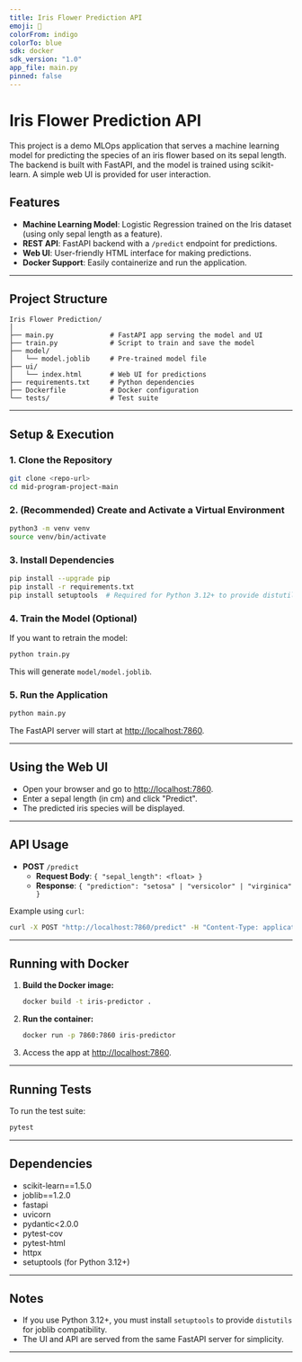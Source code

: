 ```yaml
---
title: Iris Flower Prediction API
emoji: 🚀
colorFrom: indigo
colorTo: blue
sdk: docker
sdk_version: "1.0"
app_file: main.py
pinned: false
---
```


# Iris Flower Prediction API

This project is a demo MLOps application that serves a machine learning model for predicting the species of an iris flower based on its sepal length. The backend is built with FastAPI, and the model is trained using scikit-learn. A simple web UI is provided for user interaction.

## Features

- **Machine Learning Model**: Logistic Regression trained on the Iris dataset (using only sepal length as a feature).
- **REST API**: FastAPI backend with a `/predict` endpoint for predictions.
- **Web UI**: User-friendly HTML interface for making predictions.
- **Docker Support**: Easily containerize and run the application.

---

## Project Structure

```
Iris Flower Prediction/
│
├── main.py              # FastAPI app serving the model and UI
├── train.py             # Script to train and save the model
├── model/
│   └── model.joblib     # Pre-trained model file
├── ui/
│   └── index.html       # Web UI for predictions
├── requirements.txt     # Python dependencies
├── Dockerfile           # Docker configuration
└── tests/               # Test suite
```

---

## Setup & Execution

### 1. Clone the Repository

```sh
git clone <repo-url>
cd mid-program-project-main
```

### 2. (Recommended) Create and Activate a Virtual Environment

```sh
python3 -m venv venv
source venv/bin/activate
```

### 3. Install Dependencies

```sh
pip install --upgrade pip
pip install -r requirements.txt
pip install setuptools  # Required for Python 3.12+ to provide distutils
```

### 4. Train the Model (Optional)

If you want to retrain the model:

```sh
python train.py
```

This will generate `model/model.joblib`.

### 5. Run the Application

```sh
python main.py
```

The FastAPI server will start at [http://localhost:7860](http://localhost:7860).

---

## Using the Web UI

- Open your browser and go to [http://localhost:7860](http://localhost:7860).
- Enter a sepal length (in cm) and click "Predict".
- The predicted iris species will be displayed.

---

## API Usage

- **POST** `/predict`
  - **Request Body**: `{ "sepal_length": <float> }`
  - **Response**: `{ "prediction": "setosa" | "versicolor" | "virginica" }`

Example using `curl`:
```sh
curl -X POST "http://localhost:7860/predict" -H "Content-Type: application/json" -d '{"sepal_length": 5.1}'
```

---

## Running with Docker

1. **Build the Docker image:**
   ```sh
   docker build -t iris-predictor .
   ```

2. **Run the container:**
   ```sh
   docker run -p 7860:7860 iris-predictor
   ```

3. Access the app at [http://localhost:7860](http://localhost:7860).

---

## Running Tests

To run the test suite:
```sh
pytest
```

---

## Dependencies

- scikit-learn==1.5.0
- joblib==1.2.0
- fastapi
- uvicorn
- pydantic<2.0.0
- pytest-cov
- pytest-html
- httpx
- setuptools (for Python 3.12+)

---

## Notes

- If you use Python 3.12+, you must install `setuptools` to provide `distutils` for joblib compatibility.
- The UI and API are served from the same FastAPI server for simplicity.
- ------------
